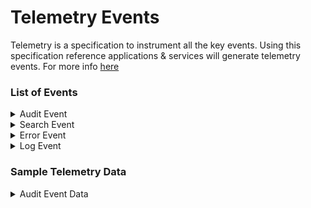 # Telemetry Events

Telemetry is a specification to instrument all the key events. Using this specification reference applications & services will generate telemetry events. For more info [here](https://telemetry.sunbird.org)



### List of Events <a href="#list-of-events" id="list-of-events"></a>

<details>

<summary>Audit Event</summary>

```
"edata": {
    "state": "Create", // defines the state i.e: Mergecert, Mergeuser
    "props": [
      "certId", // certificate Id
      "userId"  // user Id
    ]
  }
```



</details>

<details>

<summary>Search Event</summary>

```
"edata": {
    "size": 1,
    "query": "", // serach query
    "filters": {
      "channel": "ORG_001" // filter based on channel or org
    },
    "sort": {},
    "type": "org",
    "topn": [
      {
        "id": "0126322873849692160"
      }
    ]
}
```



</details>

<details>

<summary>Error Event</summary>

```
"edata": {
    "err": null, // error
    "stacktrace": "org.sunbird.common.exception.ProjectCommonException.throwClientErrorException(ProjectCommonException",
    "errtype": null // error type
}
```



</details>

<details>

<summary>Log Event</summary>

```
"edata": {
    "level": "info",
    "type": "api_access", // type of event i.e: success event
    "message": "",
    "params": [
      {
        "duration": 65
      },
      {
        "method": "POST" // API Method type
      },
      {
        "url": "/v1/course/batch/create" // API
      },
      {
        "status": "200" // status code
      }
    ]
  }
```



</details>



### Sample Telemetry Data

<details>

<summary>Audit Event Data</summary>

```
{
  "eid": "AUDIT",
  "ets": 1566563420660,
  "ver": "3.0",
  "mid": "1566563420660.f46c14d1-8c9a-417f-82b8-f125ba32b828",
  "actor": {
    "id": "internal",
    "type": "Consumer"
  },
  "context": {
    "channel": "0128220189818880000",
    "pdata": {
      "id": "staging.diksha.learning.service", // Producer ID.
      "ver": "1.15", // Version of the App
      "pid": "learner-service"// Optional. In case the component is distributed, then which instance of that component
    },
    "env": "User",
    "cdata": [
      {
        "id": "4e2afe8e-fb44-4788-9f49-0ef61c5c808b",
        "type": "User"
      },
      {
        "id": "11166",
        "type": "Certificate"
      }
    ],
    "rollup": {
      "l1": "0128220189818880000"
    }
  },
  "object": {
    "id": "11166",
    "type": "Certificate"
  },
  "edata": {
    "state": "Create", // defines the state i.e: Mergecert, Mergeuser
    "props": [
      "certId", // certificate Id
      "userId"  // user Id
    ]
  }
}
```

</details>

